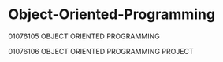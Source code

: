 # Object-Oriented-Programming

01076105 OBJECT ORIENTED PROGRAMMING

01076106 OBJECT ORIENTED PROGRAMMING PROJECT
